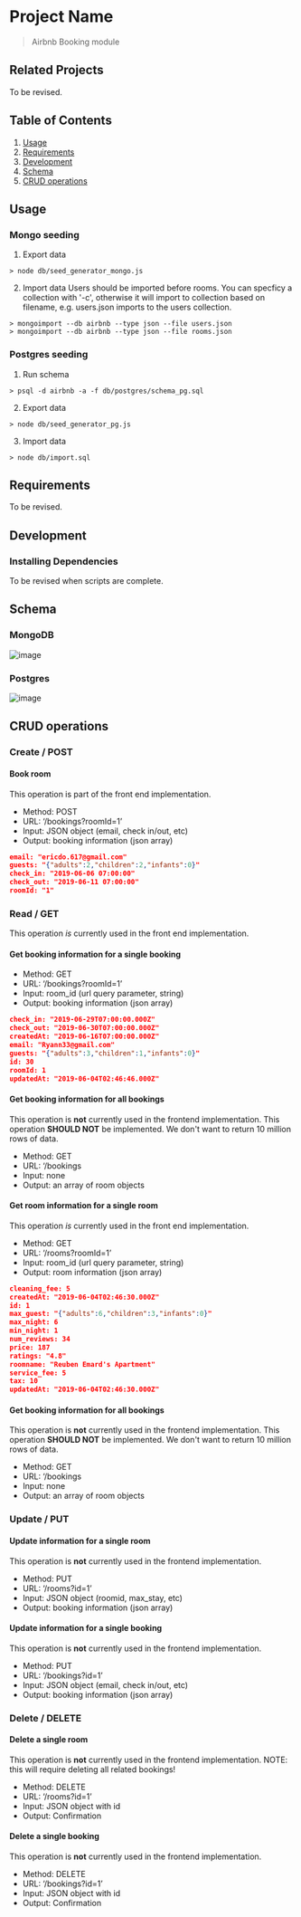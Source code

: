 # Project Name

> Airbnb Booking module

## Related Projects

To be revised.

## Table of Contents

1. [Usage](#Usage)
2. [Requirements](#requirements)
3. [Development](#development)
4. [Schema](#schema)
5. [CRUD operations](#crud-operations)


## Usage

### Mongo seeding
1. Export data
```
> node db/seed_generator_mongo.js
```
2. Import data
Users should be imported before rooms. You can specficy a collection with '-c', otherwise it will import to collection based on filename, e.g. users.json imports to the users collection.
```
> mongoimport --db airbnb --type json --file users.json
> mongoimport --db airbnb --type json --file rooms.json
```

### Postgres seeding
1. Run schema
```
> psql -d airbnb -a -f db/postgres/schema_pg.sql
```
2. Export data
```
> node db/seed_generator_pg.js
```
3. Import data
```
> node db/import.sql
```

## Requirements

To be revised.

## Development

### Installing Dependencies

To be revised when scripts are complete.

## Schema
### MongoDB
![image](/media/schema_mongo.png)
### Postgres
![image](/media/schema_postgres.png)

## CRUD operations
### Create / POST
#### Book room
This operation is part of the front end implementation.
- Method: POST
- URL: ‘/bookings?roomId=1’
- Input: JSON object (email, check in/out, etc)
- Output: booking information (json array)
```json
email: "ericdo.617@gmail.com"
guests: "{"adults":2,"children":2,"infants":0}"
check_in: "2019-06-06 07:00:00"
check_out: "2019-06-11 07:00:00"
roomId: "1"
```

### Read / GET
This operation *is* currently used in the front end implementation.
#### Get booking information for a single booking
- Method: GET
- URL: ‘/bookings?roomId=1’
- Input: room_id (url query parameter, string)
- Output: booking information (json array)

```json
check_in: "2019-06-29T07:00:00.000Z"
check_out: "2019-06-30T07:00:00.000Z"
createdAt: "2019-06-16T07:00:00.000Z"
email: "Ryann33@gmail.com"
guests: "{"adults":3,"children":1,"infants":0}"
id: 30
roomId: 1
updatedAt: "2019-06-04T02:46:46.000Z"
```

#### Get booking information for all bookings
This operation is **not** currently used in the frontend implementation.
This operation **SHOULD NOT** be implemented. We don't want to return 10 million rows of data.
- Method: GET
- URL: ‘/bookings
- Input: none
- Output: an array of room objects

#### Get room information for a single room
This operation *is* currently used in the front end implementation.
- Method: GET
- URL: ‘/rooms?roomId=1’
- Input: room_id (url query parameter, string)
- Output: room information (json array)

```json
cleaning_fee: 5
createdAt: "2019-06-04T02:46:30.000Z"
id: 1
max_guest: "{"adults":6,"children":3,"infants":0}"
max_night: 6
min_night: 1
num_reviews: 34
price: 187
ratings: "4.8"
roomname: "Reuben Emard's Apartment"
service_fee: 5
tax: 10
updatedAt: "2019-06-04T02:46:30.000Z"
```

#### Get booking information for all bookings
This operation is **not** currently used in the frontend implementation.
This operation **SHOULD NOT** be implemented. We don't want to return 10 million rows of data. 
- Method: GET
- URL: ‘/bookings
- Input: none
- Output: an array of room objects

### Update / PUT
#### Update information for a single room
This operation is **not** currently used in the frontend implementation. 
- Method: PUT
- URL: ‘/rooms?id=1’
- Input: JSON object (roomid, max_stay, etc)
- Output: booking information (json array)

#### Update information for a single booking
This operation is **not** currently used in the frontend implementation. 
- Method: PUT
- URL: ‘/bookings?id=1’
- Input: JSON object (email, check in/out, etc)
- Output: booking information (json array)

### Delete / DELETE
#### Delete a single room
This operation is **not** currently used in the frontend implementation. 
NOTE: this will require deleting all related bookings!
- Method: DELETE
- URL: ‘/rooms?id=1’
- Input: JSON object with id
- Output: Confirmation

#### Delete a single booking
This operation is **not** currently used in the frontend implementation. 
- Method: DELETE
- URL: ‘/bookings?id=1’
- Input: JSON object with id
- Output: Confirmation

